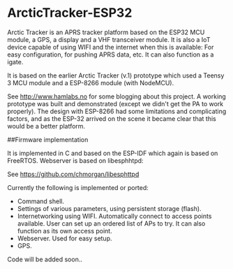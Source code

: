 # ArcticTracker-ESP32

Arctic Tracker is an APRS tracker platform based on the ESP32
MCU module, a GPS, a display and a VHF transceiver module. 
It is also a IoT device capable of using WIFI and the 
internet when this is available: For easy configuration, for
pushing APRS data, etc. It can also function as a igate. 

It is based on the earlier Arctic Tracker (v.1) prototype which 
used a Teensy 3 MCU module and a ESP-8266 module (with NodeMCU). 

See http://www.hamlabs.no for some blogging about this project. 
A working prototype was built and demonstrated (except we didn't get 
the PA to work properly). The design with ESP-8266 had some 
limitations and complicating factors, and as the ESP-32 arrived 
on the scene it became clear that this would be a better platform. 

##Firmware implementation

It is implemented in C and based on the ESP-IDF which 
again is based on FreeRTOS. Webserver is based on libesphhtpd: 

See https://github.com/chmorgan/libesphttpd

Currently the following is implemented or ported: 

* Command shell. 
* Settings of various parameters, using persistent storage (flash). 
* Internetworking using WIFI. Automatically connect to access points available. User can set up an ordered list of APs to try. It can also function as its own access point. 
* Webserver. Used for easy setup. 
* GPS. 

Code will be added soon.. 





